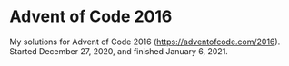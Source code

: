# Advent of Code 2016

My solutions for Advent of Code 2016 (https://adventofcode.com/2016).
Started December 27, 2020, and finished January 6, 2021.


